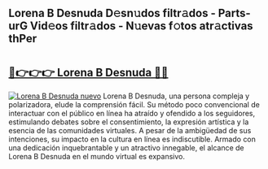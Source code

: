 ## Lorena B Desnuda D𝚎sn𝚞dos filtr𝚊dos - Parts-urG Vid𝚎os filtr𝚊dos - N𝚞evas f𝚘tos atr𝚊ctivas thPer

# <h2><a href="http://mb1vbn2.tromn.icu/?c=Lorena+B+Desnuda">🔗👉👉👉 Lorena B Desnuda 🔗🔗</a></h2>

[![Lorena B Desnuda nuevo](https://i.imgur.com/pEAQMta.gif)](http://mb1vbn2.tromn.icu/?c=Lorena+B+Desnuda)
Lorena B Desnuda, una persona compleja y polarizadora, elude la comprensión fácil. Su método poco convencional de interactuar con el público en línea ha atraído y ofendido a los seguidores, estimulando debates sobre el consentimiento, la expresión artística y la esencia de las comunidades virtuales. A pesar de la ambigüedad de sus intenciones, su impacto en la cultura en línea es indiscutible. Armado con una dedicación inquebrantable y un atractivo innegable, el alcance de Lorena B Desnuda en el mundo virtual es expansivo.
